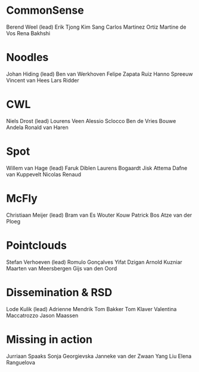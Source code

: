 
# CommonSense

Berend Weel (lead)
Erik Tjong Kim Sang
Carlos Martinez Ortiz
Martine de Vos
Rena Bakhshi

# Noodles

Johan Hiding (lead)
Ben van Werkhoven
Felipe Zapata Ruiz
Hanno Spreeuw
Vincent van Hees
Lars Ridder

# CWL

Niels Drost (lead)
Lourens Veen
Alessio Sclocco
Ben de Vries
Bouwe Andela
Ronald van Haren

# Spot

Willem van Hage (lead)
Faruk Diblen
Laurens Bogaardt
Jisk Attema
Dafne van Kuppevelt
Nicolas Renaud

# McFly

Christiaan Meijer (lead)
Bram van Es
Wouter Kouw
Patrick Bos
Atze van der Ploeg

# Pointclouds

Stefan Verhoeven (lead)
Romulo Gonçalves
Yifat Dzigan
Arnold Kuzniar
Maarten van Meersbergen
Gijs van den Oord

# Dissemination & RSD

Lode Kulik (lead)
Adrienne Mendrik
Tom Bakker
Tom Klaver
Valentina Maccatrozzo
Jason Maassen

# Missing in action

Jurriaan Spaaks
Sonja Georgievska
Janneke van der Zwaan
Yang Liu
Elena Ranguelova
